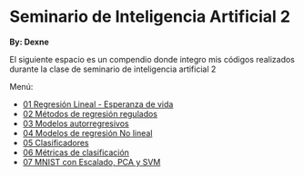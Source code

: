 # Seminario de Inteligencia Artificial 2

**By: Dexne**

El siguiente espacio es un compendio donde integro mis códigos realizados durante la clase de seminario de inteligencia artificial 2

Menú:

- [01 Regresión Lineal - Esperanza de vida](https://github.com/Dexne/Artificial_Intelligence_Seminar/tree/main/01_Regresion_lifeExp)
- [02 Métodos de regresión regulados](https://github.com/Dexne/Artificial_Intelligence_Seminar/tree/main/02_Metodos_de_regresion_regulados)
- [03 Modelos autorregresivos](https://github.com/Dexne/Artificial_Intelligence_Seminar/tree/main/03_Modelos_Autorregresivos)
- [04 Modelos de regresión No lineal](https://github.com/Dexne/Artificial_Intelligence_Seminar/tree/main/04_Modelos_de_Regresion_No_Lineal)
- [05 Clasificadores](https://github.com/Dexne/Artificial_Intelligence_Seminar/tree/main/05_Comparaci%C3%B3n_de_clasificadores)
- [06 Métricas de clasificación](https://github.com/Dexne/Artificial_Intelligence_Seminar/tree/main/06_M%C3%A9tricas_de_clasificaci%C3%B3n)
- [07 MNIST con Escalado, PCA y SVM](https://github.com/Dexne/Artificial_Intelligence_Seminar/tree/main/07_MNIST_con_Scaler_PCA_SVM)

